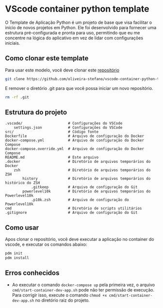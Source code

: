 # VScode container python template

O Template de Aplicação Python é um projeto de base que visa facilitar o início de novos projetos em Python.
Ele foi desenvolvido para fornecer uma estrutura pré-configurada e pronta para uso, permitindo que eu me concentre na lógica do aplicativo em vez de lidar com configurações iniciais.


## Como clonar este template

Para usar este modelo, você deve clonar este [repositório](https://github.com/oliveira-stefano/vscode-container-python-template.git)

```bash
git clone https://github.com/oliveira-stefano/vscode-container-python-template.git
```
E remover o diretório .git para que você possa iniciar um novo repositório.

```bash
rm -rf .git
```

## Estrutura do projeto

```
.vscode/                     # Configurações do VSCode
    settings.json            # Configurações do VSCode
src/                         # Código fonte
Dockerfile                   # Arquivo de configuração do Docker
docker-compose.yml           # Arquivo de configuração do Docker Compose
docker-compose.override.yml  # Arquivo de configuração do Docker Compose
README.md                    # Este arquivo
.docker                      # Diretório de arquivos temporários do Docker
    zsh                      # Diretório de arquivos temporários do ZSH
        history              # Diretório de arquivos temporários do histórico do ZSH
            .gitkeep         # Arquivo de configuração do Git
        powerlevel10k        # Diretório de arquivos temporários do Powerlevel10k
            .p10k.zsh        # Arquivo de configuração do Powerlevel10k
cmd                          # Diretório de scripts utilitários
.gitignore                   # Arquivo de configuração do Git

```

## Como usar

Apos clonar o repositório, você deve executar a aplicação no container do vscode, e executar os comandos abaixo:

```bash
pdm init
pdm install
```


## Erros conhecidos

- Ao executar o comando `docker-compose up` pela primeira vez, o arquivo `cmd/start-container-dev-app.sh` pode não ter permissão de execução. Para corrigir isso, execute o comando `chmod +x cmd/start-container-dev-app.sh` no diretório raiz do projeto.